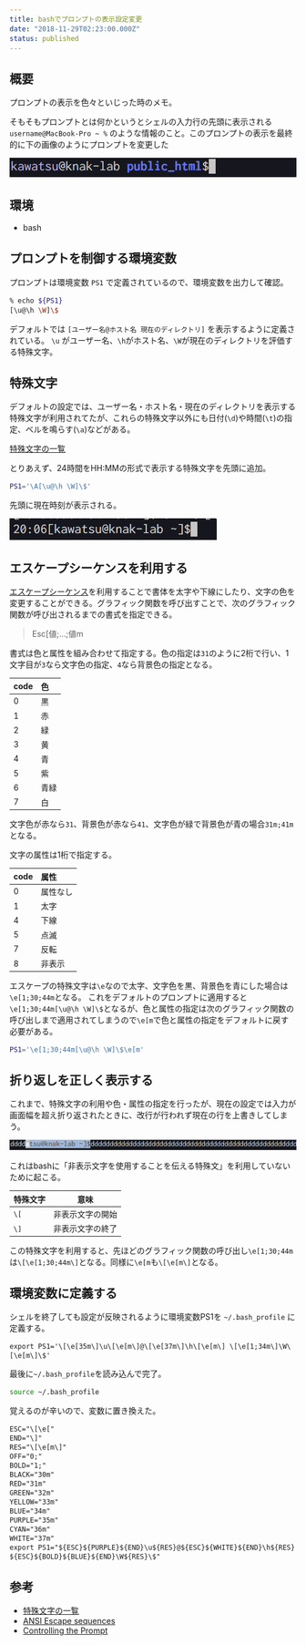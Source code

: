```yaml
---
title: bashでプロンプトの表示設定変更
date: "2018-11-29T02:23:00.000Z"
status: published
---
```


## 概要

プロンプトの表示を色々といじった時のメモ。

そもそもプロンプトとは何かというとシェルの入力行の先頭に表示される `username@MacBook-Pro ~ %` のような情報のこと。このプロンプトの表示を最終的に下の画像のようにプロンプトを変更した

![changed prompt result](result.png)

## 環境

- bash

## プロンプトを制御する環境変数

プロンプトは環境変数 `PS1` で定義されているので、環境変数を出力して確認。

```sh
% echo ${PS1}
[\u@\h \W]\$
```

デフォルトでは `[ユーザー名@ホスト名 現在のディレクトリ]` を表示するように定義されている。 `\u` がユーザー名、`\h`がホスト名、`\W`が現在のディレクトリを評価する特殊文字。

## 特殊文字

デフォルトの設定では、ユーザー名・ホスト名・現在のディレクトリを表示する特殊文字が利用されてたが、これらの特殊文字以外にも日付(`\d`)や時間(`\t`)の指定、ベルを鳴らす(`\a`)などがある。

[特殊文字の一覧](http://www.atmarkit.co.jp/flinux/rensai/linuxtips/002cngprmpt.html)

とりあえず、24時間をHH:MMの形式で表示する特殊文字を先頭に追加。

```bash
PS1='\A[\u@\h \W]\$'
```

先頭に現在時刻が表示される。

![added time](./time.png)

## エスケープシーケンスを利用する

[エスケープシーケンス](http://ascii-table.com/ansi-escape-sequences.php)を利用することで書体を太字や下線にしたり、文字の色を変更することができる。グラフィック関数を呼び出すことで、次のグラフィック関数が呼び出されるまでの書式を指定できる。

>Esc[値;...;値m

書式は色と属性を組み合わせて指定する。色の指定は`31`のように2桁で行い、1文字目が`3`なら文字色の指定、`4`なら背景色の指定となる。

|code|色|
|:--|:--|
|0|黒|
|1|赤|
|2|緑|
|3|黄|
|4|青|
|5|紫|
|6|青緑|
|7|白|

文字色が赤なら`31`、背景色が赤なら`41`、文字色が緑で背景色が青の場合`31m;41m`となる。

文字の属性は1桁で指定する。

|code|属性|
|:--|:--|
|0|属性なし|
|1|太字|
|4|下線|
|5|点滅|
|7|反転|
|8|非表示|

エスケープの特殊文字は`\e`なので太字、文字色を黒、背景色を青にした場合は`\e[1;30;44m`となる。
これをデフォルトのプロンプトに適用すると`\e[1;30;44m[\u@\h \W]\$`となるが、色と属性の指定は次のグラフィック関数の呼び出しまで適用されてしまうので`\e[m`で色と属性の指定をデフォルトに戻す必要がある。

```bash
PS1='\e[1;30;44m[\u@\h \W]\$\e[m'
```

## 折り返しを正しく表示する
これまで、特殊文字の利用や色・属性の指定を行ったが、現在の設定では入力が画面幅を超え折り返されたときに、改行が行われず現在の行を上書きしてしまう。

![does not wrap back prompt](./wrap_back.png)

これはbashに「非表示文字を使用することを伝える特殊文」を利用していないために起こる。

|特殊文字|意味|
|:--|--|
| `\[` |非表示文字の開始|
| `\]` |非表示文字の終了|

この特殊文字を利用すると、先ほどのグラフィック関数の呼び出し`\e[1;30;44m`は`\[\e[1;30;44m\]`となる。同様に`\e[m`も`\[\e[m\]`となる。

## 環境変数に定義する

シェルを終了しても設定が反映されるように環境変数PS1を `~/.bash_profile` に定義する。

```~/.bash_profile
export PS1='\[\e[35m\]\u\[\e[m\]@\[\e[37m\]\h\[\e[m\] \[\e[1;34m\]\W\[\e[m\]\$'
```

最後に`~/.bash_profile`を読み込んで完了。

```bash
source ~/.bash_profile
```

覚えるのが辛いので、変数に置き換えた。

```~/.bash_profile
ESC="\[\e["
END="\]"
RES="\[\e[m\]"
OFF="0;"
BOLD="1;"
BLACK="30m"
RED="31m"
GREEN="32m"
YELLOW="33m"
BLUE="34m"
PURPLE="35m"
CYAN="36m"
WHITE="37m"
export PS1="${ESC}${PURPLE}${END}\u${RES}@${ESC}${WHITE}${END}\h${RES} ${ESC}${BOLD}${BLUE}${END}\W${RES}\$"
```

## 参考

- [特殊文字の一覧](http://www.atmarkit.co.jp/flinux/rensai/linuxtips/002cngprmpt.html)
- [ANSI Escape sequences](http://ascii-table.com/ansi-escape-sequences.php)
- [Controlling the Prompt](https://www.gnu.org/software/bash/manual/html_node/Controlling-the-Prompt.html)
